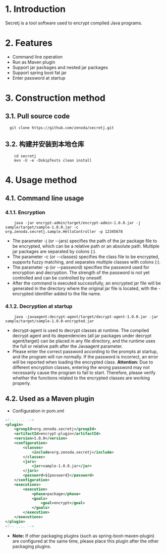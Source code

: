# 1.  Introduction
Secretj is a tool software used to encrypt compiled Java programs.

# 2.  Features
- Command line operation
- Run as Maven plugin
- Support jar packages and nested jar packages
- Support spring boot fat jar
- Enter password at startup

# 3.  Construction method
## 3.1.  Pull source code
```shell
  git clone https://github.com/zenoda/secretj.git
```
## 3.2. 构建并安装到本地仓库
```shell
    cd secretj
    mvn -U -e -DskipTests clean install
```
# 4.  Usage method
## 4.1.  Command line usage
### 4.1.1.  Encryption
```shell
    java -jar encrypt-admin/target/encrypt-admin-1.0.0.jar -j sample/target/sample-1.0.0.jar -c org.zenoda.secretj.sample.HelloController -p 12345678
```
- The parameter -j (or --jars) specifies the path of the jar package file to be encrypted, which can be a relative path or an absolute path. Multiple jar packages are separated by colons (:).
- The parameter -c (or --classes) specifies the class file to be encrypted, supports fuzzy matching, and separates multiple classes with colons (:).
- The parameter -p (or --password) specifies the password used for encryption and decryption. The strength of the password is not yet controlled and can be controlled by oneself.
- After the command is executed successfully, an encrypted jar file will be generated in the directory where the original jar file is located, with the - encrypted identifier added to the file name.

### 4.1.2. Decryption at startup
```shell
    java -javaagent:decrypt-agent/target/decrypt-agent-1.0.0.jar -jar sample/target/sample-1.0.0-encrypted.jar
```
- decrypt-agent is used to decrypt classes at runtime. The compiled decrypt agent and its dependencies (all jar packages under decrypt agent/target) can be placed in any file directory, and the runtime uses the full or relative path after the Javaagent parameter.
- Please enter the correct password according to the prompts at startup, and the program will run normally. If the password is incorrect, an error will be reported when loading the encrypted class. **Attention:** Due to different encryption classes, entering the wrong password may not necessarily cause the program to fail to start. Therefore, please verify whether the functions related to the encrypted classes are working properly.

## 4.2. Used as a Maven plugin
- Configuration in pom.xml
```xml
<!-- .... -->
<plugin>
    <groupId>org.zenoda.secretj</groupId>
    <artifactId>encrypt-plugin</artifactId>
    <version>1.0.0</version>
    <configuration>
        <classes>
            <include>org.zenoda.secretj</include>
        </classes>
        <jars>
            <jar>sample-1.0.0.jar</jar>
        </jars>
        <password>${password}</password>
    </configuration>
    <executions>
        <execution>
            <phase>package</phase>
            <goals>
                <goal>encrypt</goal>
            </goals>
        </execution>
    </executions>
</plugin>
<!-- .... -->
```
- **Note:** If other packaging plugins (such as spring-boot-maven-plugin) are configured at the same time, please place this plugin after the other packaging plugins.